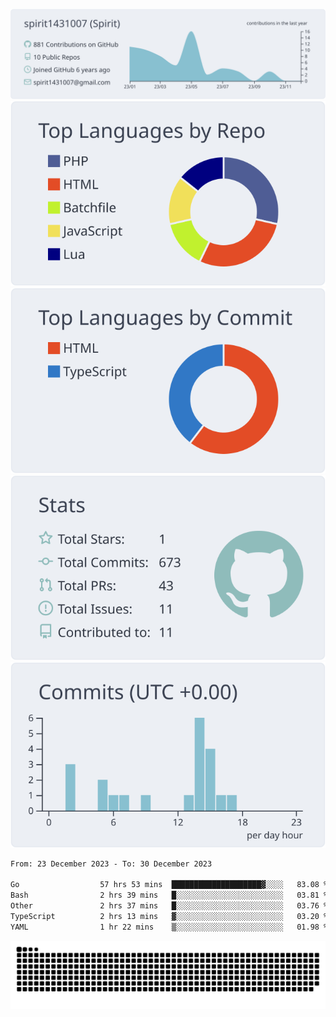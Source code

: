[![](https://raw.githubusercontent.com/spirit1431007/spirit1431007/master/profile-summary-card-output/nord_bright/0-profile-details.svg)](https://git.io/spiritx)
[![](https://raw.githubusercontent.com/spirit1431007/spirit1431007/master/profile-summary-card-output/nord_bright/1-repos-per-language.svg)](https://git.io/spiritx) [![](https://raw.githubusercontent.com/spirit1431007/spirit1431007/master/profile-summary-card-output/nord_bright/2-most-commit-language.svg)](https://git.io/spiritx)
[![](https://raw.githubusercontent.com/spirit1431007/spirit1431007/master/profile-summary-card-output/nord_bright/3-stats.svg)](https://git.io/spiritx) [![](https://raw.githubusercontent.com/spirit1431007/spirit1431007/master/profile-summary-card-output/nord_bright/4-productive-time.svg)](https://git.io/spiritx)

<!--START_SECTION:waka-->

```txt
From: 23 December 2023 - To: 30 December 2023

Go                  57 hrs 53 mins  ████████████████████▓░░░░   83.08 %
Bash                2 hrs 39 mins   █░░░░░░░░░░░░░░░░░░░░░░░░   03.81 %
Other               2 hrs 37 mins   █░░░░░░░░░░░░░░░░░░░░░░░░   03.76 %
TypeScript          2 hrs 13 mins   ▓░░░░░░░░░░░░░░░░░░░░░░░░   03.20 %
YAML                1 hr 22 mins    ▒░░░░░░░░░░░░░░░░░░░░░░░░   01.98 %
```

<!--END_SECTION:waka-->

![contribution](https://github.com/spirit1431007/spirit1431007/blob/output/github-contribution-grid-snake.svg)
